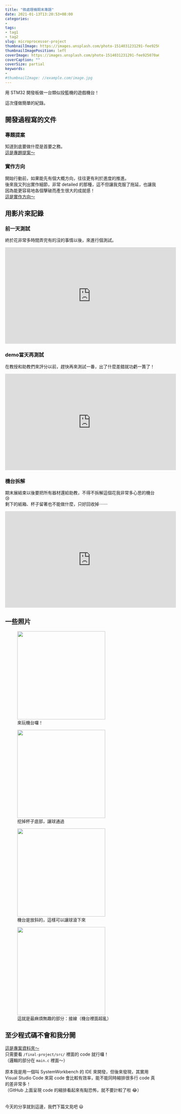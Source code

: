 ```yaml
---
title: "微處理機期末專題"
date: 2021-01-13T13:20:53+08:00
categories:
- 
tags:
- tag1
- tag2
slug: microprocessor-project
thumbnailImage: https://images.unsplash.com/photo-1514031231291-fee925070a61?ixlib=rb-1.2.1&ixid=MXwxMjA3fDB8MHxwaG90by1wYWdlfHx8fGVufDB8fHw%3D&auto=format&fit=crop&w=1950&q=80
thumbnailImagePosition: left
coverImage: https://images.unsplash.com/photo-1514031231291-fee925070a61?ixlib=rb-1.2.1&ixid=MXwxMjA3fDB8MHxwaG90by1wYWdlfHx8fGVufDB8fHw%3D&auto=format&fit=crop&w=1950&q=80
coverCaption: ""
coverSize: partial
keywords:
-
#thumbnailImage: //example.com/image.jpg
---
```

用 STM32 開發板做一台類似投籃機的遊戲機台！
<!--more-->
這次僅做簡單的紀錄。
## 開發過程寫的文件
### 專題提案
知道到底要做什麼是首要之務。<br>
<a href="https://github.com/kanido386/playground/blob/master/microprocessor-project/專題提案.pdf" target="_blank">這是專題提案～</a>

### 實作方向
開始行動前，如果能先有個大概方向，往往更有利於進度的推進。<br>
後來我又列出實作細節，非常 detailed 的那種，這不但讓我克服了拖延，也讓我因為能更容易地各個擊破而產生很大的成就感！<br>
<a href="https://github.com/kanido386/playground/blob/master/microprocessor-project/實作方向.pdf" target="_blank">這是實作方向～</a>

## 用影片來記錄
### 前一天測試
終於花非常多時間弄完有的沒的事情以後，來進行個測試。
<iframe width="560" height="315" src="https://www.youtube.com/embed/dAJFhHayooc" frameborder="0" allow="accelerometer; autoplay; clipboard-write; encrypted-media; gyroscope; picture-in-picture" allowfullscreen></iframe>

### demo當天再測試
在教授和助教們來評分以前，趕快再來測試一番，出了什麼差錯就功虧一簣了！
<iframe width="560" height="315" src="https://www.youtube.com/embed/M_ND80FLdWY" frameborder="0" allow="accelerometer; autoplay; clipboard-write; encrypted-media; gyroscope; picture-in-picture" allowfullscreen></iframe>

### 機台拆解
期末展結束以後要把所有器材還給助教，不得不拆解這個花我非常多心思的機台 😢<br>
剩下的紙箱、杯子留著也不能做什麼，只好回收掉⋯⋯
<iframe width="560" height="315" src="https://www.youtube.com/embed/jmL-ML8BDvc" frameborder="0" allow="accelerometer; autoplay; clipboard-write; encrypted-media; gyroscope; picture-in-picture" allowfullscreen></iframe>

## 一些照片
<figure>
  <img src="https://i.imgur.com/4S5wvKm.jpg" style="width:30vw;" />
  <figcaption>來玩機台囉！</figcaption>
</figure>
<figure>
  <img src="https://i.imgur.com/vXYNK6y.jpg" style="width:30vw;" />
  <figcaption>挖掉杯子底部，讓球通過</figcaption>
</figure>
<figure>
  <img src="https://i.imgur.com/qbR9bUC.jpg" style="width:30vw;" />
  <figcaption>機台是放斜的，這樣可以讓球滾下來</figcaption>
</figure>
<figure>
  <img src="https://i.imgur.com/jPt5Qn1.jpg" style="width:30vw;" />
  <figcaption>這就是最麻煩無趣的部分：接線（機台裡面超亂）</figcaption>
</figure>

## 至少程式碼不會和我分開
<a href="https://github.com/kanido386/playground/tree/master/microprocessor-project" target="_blank">這是專案資料夾～</a><br>
只需要看 `/final-project/src/` 裡面的 code 就行囉！<br>
（邏輯的部分在 `main.c` 裡面～）<br>
<br>
原本我是用一個叫 SystemWorkbench 的 IDE 來開發，但後來發現，其實用 Visual Studio Code 來寫 code 會比較有效率，能不能同時縮排很多行 code 真的差非常多！<br>
（GitHub 上面呈現 code 的縮排看起來有點恐怖，就不要計較了啦 😂）<br>
<br>
<br>
今天的分享就到這邊，我們下篇文見吧 😃